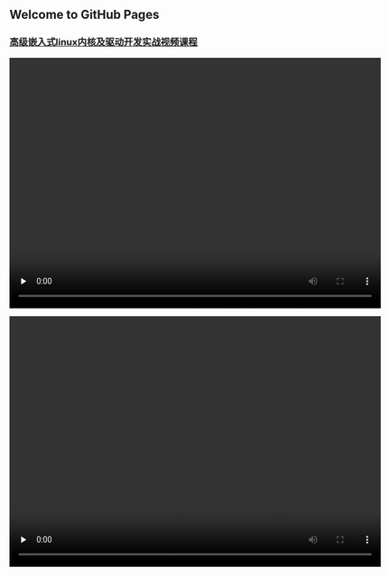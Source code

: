 ## Welcome to GitHub Pages

### [高级嵌入式linux内核及驱动开发实战视频课程](https://agilearner.github.io/Practical-video-tutorial-on-advanced-embedded-linux-kernel-and-driver-development/)

<video width="658" height="444" preload="none" controls="controls"><source src="https://onedrive.gimhoy.com/sharepoint/aHR0cHM6Ly9jdWVkdXJzLW15LnNoYXJlcG9pbnQuY29tLzp2Oi9nL3BlcnNvbmFsL2lsaW5laWNyeV91c2Vub2RlX25ldC9FYnlCb3QxRnR6dEl0SzFUOXJSU2xhRUJQMW8xc1E3VkwxN0NNQk8zYzI2ZnhBP2U9eFEzZkYx.flv" /></video>

<video width="658" height="444" preload="none" controls="controls"><source src="./怎么用手机传歌到mp4，用这个方法可以把手机里的歌传到MP4_好看视频.mp4" /></video>
